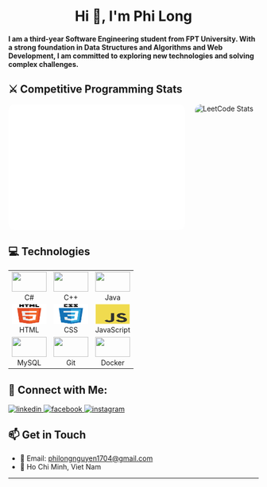 <!-- 🔥 Title -->
<!-- 👨‍💻 About Me -->
<h1 align="center">Hi 👋, I'm Phi Long</h1>
<h4>
  I am a third-year Software Engineering student from FPT University.  
  With a strong foundation in Data Structures and Algorithms and Web Development,  
  I am committed to exploring new technologies and solving complex challenges.
</h4>

<!-- ⚔️ Competitive Programming Stats -->
<h2>⚔️ Competitive Programming Stats</h2>
<p style="display: flex; gap: 20px; flex-wrap: wrap;">
  <img
    src="https://raw.githubusercontent.com/PhiLong1st/cf-stats/main/output/light_card.svg#gh-dark-mode-only"
    alt="Codeforces Stats"
    style="height: 18em; width: auto; border-radius: 12px;"
  />
  <img
    src="https://leetcard.jacoblin.cool/KoKoDuDu?theme=dark&font=Asap&ext=contest"
    alt="LeetCode Stats"
    style="height: 18em; width: auto; border-radius: 12px;"
  />
</p>

<!-- 💻 Technologies -->
<h2>💻 Technologies</h2>
<table>
  <tr>
    <td align="center">
      <img src="https://static.cdnlogo.com/logos/c/27/c.svg" width="70" height="40" /><br/>C#
    </td>
    <td align="center">
      <img src="https://upload.wikimedia.org/wikipedia/commons/1/18/ISO_C%2B%2B_Logo.svg" width="70" height="40" /><br/>C++
    </td>
    <td align="center">
      <img src="https://www.vectorlogo.zone/logos/java/java-ar21.svg" width="70" height="40" /><br/>Java
    </td>
  </tr>
  <tr>
    <td align="center">
      <img src="https://raw.githubusercontent.com/devicons/devicon/master/icons/html5/html5-original-wordmark.svg" width="70" height="40" /><br/>HTML
    </td>
    <td align="center">
      <img src="https://raw.githubusercontent.com/devicons/devicon/master/icons/css3/css3-original-wordmark.svg" width="70" height="40" /><br/>CSS
    </td>
    <td align="center">
      <img src="https://raw.githubusercontent.com/devicons/devicon/master/icons/javascript/javascript-original.svg" width="70" height="40" /><br/>JavaScript
    </td>
  </tr>
  <tr>
    <td align="center">
      <img src="https://www.vectorlogo.zone/logos/mysql/mysql-ar21.svg" width="70" height="40" /><br/>MySQL
    </td>
    <td align="center">
      <img src="https://cdn.jsdelivr.net/gh/devicons/devicon/icons/git/git-original.svg" width="70" height="40" /><br/>Git
    </td>
    <td align="center">
      <img src="https://www.vectorlogo.zone/logos/docker/docker-icon.svg" width="70" height="40" /><br/>Docker
    </td>
  </tr>
</table>

<!-- 🔗 Connect with Me -->
<h2>🔗 Connect with Me:</h2>
<p>
  <a href="https://www.linkedin.com/in/philongnguyen1704/" target="blank">
    <img src="https://raw.githubusercontent.com/rahuldkjain/github-profile-readme-generator/master/src/images/icons/Social/linked-in-alt.svg" alt="linkedin" height="30" width="40" />
  </a>
  <a href="https://www.facebook.com/nguyen.phi.long.706830" target="blank">
    <img src="https://raw.githubusercontent.com/rahuldkjain/github-profile-readme-generator/master/src/images/icons/Social/facebook.svg" alt="facebook" height="30" width="40" />
  </a>
  <a href="https://www.instagram.com/philong_174/" target="blank">
    <img src="https://raw.githubusercontent.com/rahuldkjain/github-profile-readme-generator/master/src/images/icons/Social/instagram.svg" alt="instagram" height="30" width="40" />
  </a>
</p>

<!-- 📫 Contact Info -->
<h2>📫 Get in Touch</h2>
<ul>
  <li>📧 Email: <a href="mailto:philongnguyen1704@gmail.com">philongnguyen1704@gmail.com</a></li>
  <li>📍 Ho Chi Minh, Viet Nam</li>
</ul>

<hr/>
